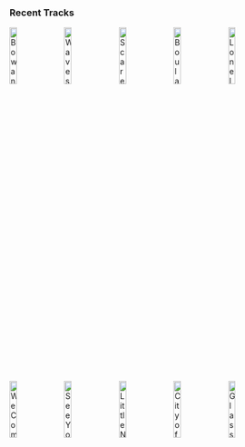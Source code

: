 ### Recent Tracks
[<img src='https://lastfm.freetls.fastly.net/i/u/300x300/fd29e4875c3f4f267f7ed77cc6c6718a.png' width='16%' height='16%' alt='Bow and Arrow - Alternate Version'>](https://www.last.fm/music/reuben%2band%2bthe%2bdark/_/bow%2band%2barrow%2b-%2balternate%2bversion)&nbsp;&nbsp;&nbsp;&nbsp;[<img src='https://lastfm.freetls.fastly.net/i/u/300x300/050b7138888e4f9acf645ed6a5e87e44.png' width='16%' height='16%' alt='Waves'>](https://www.last.fm/music/magic%2bman/_/waves)&nbsp;&nbsp;&nbsp;&nbsp;[<img src='https://lastfm.freetls.fastly.net/i/u/300x300/a27ad72b08cc341aebfceffc789599c6.png' width='16%' height='16%' alt='Scared'>](https://www.last.fm/music/half%2ban%2borange/_/scared)&nbsp;&nbsp;&nbsp;&nbsp;[<img src='https://lastfm.freetls.fastly.net/i/u/300x300/579a646b04c639e6d957258fa3d89600.png' width='16%' height='16%' alt='Boulangerie'>](https://www.last.fm/music/recent%2brumors/_/boulangerie)&nbsp;&nbsp;&nbsp;&nbsp;[<img src='https://lastfm.freetls.fastly.net/i/u/300x300/437fb559907d86aa2c61b72706faabae.png' width='16%' height='16%' alt='Lonely Together (feat. Rita Ora)'>](https://www.last.fm/music/avicii/_/lonely%2btogether%2b%2528feat.%2brita%2bora%2529)&nbsp;&nbsp;&nbsp;&nbsp;<br>[<img src='https://lastfm.freetls.fastly.net/i/u/300x300/17e33857c8b041b592356f2b3d4da1d5.png' width='16%' height='16%' alt='We Come Running'>](https://www.last.fm/music/youngblood%2bhawke/_/we%2bcome%2brunning)&nbsp;&nbsp;&nbsp;&nbsp;[<img src='https://lastfm.freetls.fastly.net/i/u/300x300/2530f5b0f21e085d6659b7e748cd93d0.png' width='16%' height='16%' alt='See You Through My Eyes'>](https://www.last.fm/music/the%2bhead%2band%2bthe%2bheart/_/see%2byou%2bthrough%2bmy%2beyes)&nbsp;&nbsp;&nbsp;&nbsp;[<img src='https://lastfm.freetls.fastly.net/i/u/300x300/2acf2fc0f8534cddcc051a4410b8edf5.png' width='16%' height='16%' alt='Little Numbers'>](https://www.last.fm/music/boy/_/little%2bnumbers)&nbsp;&nbsp;&nbsp;&nbsp;[<img src='https://lastfm.freetls.fastly.net/i/u/300x300/f8a7b3f1c7063f39bf8ca30a635a0adb.png' width='16%' height='16%' alt='City of Sound'>](https://www.last.fm/music/big%2bwild/_/city%2bof%2bsound)&nbsp;&nbsp;&nbsp;&nbsp;[<img src='https://lastfm.freetls.fastly.net/i/u/300x300/54a9b2950bff4142a9e8cc85be9da6dc.png' width='16%' height='16%' alt='Glass of Water'>](https://www.last.fm/music/coldplay/_/glass%2bof%2bwater)&nbsp;&nbsp;&nbsp;&nbsp;<br>